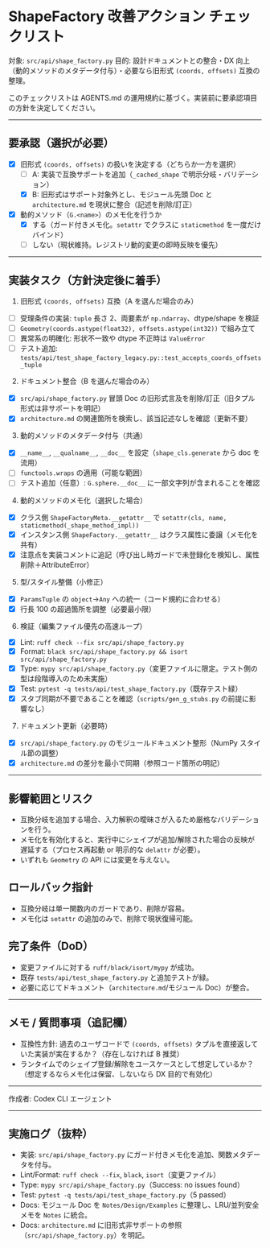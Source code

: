 # ShapeFactory 改善アクション チェックリスト

対象: `src/api/shape_factory.py`
目的: 設計ドキュメントとの整合・DX 向上（動的メソッドのメタデータ付与）・必要なら旧形式 `(coords, offsets)` 互換の整理。

このチェックリストは AGENTS.md の運用規約に基づく。実装前に要承認項目の方針を決定してください。

---

## 要承認（選択が必要）

- [x] 旧形式 `(coords, offsets)` の扱いを決定する（どちらか一方を選択）
  - [ ] A: 実装で互換サポートを追加（`_cached_shape` で明示分岐・バリデーション）
  - [x] B: 旧形式はサポート対象外とし、モジュール先頭 Doc と `architecture.md` を現状に整合（記述を削除/訂正）
- [x] 動的メソッド（`G.<name>`）のメモ化を行うか
  - [x] する（ガード付きメモ化。`setattr` でクラスに `staticmethod` を一度だけバインド）
  - [ ] しない（現状維持。レジストリ動的変更の即時反映を優先）

---

## 実装タスク（方針決定後に着手）

1. 旧形式 `(coords, offsets)` 互換（A を選んだ場合のみ）

- [ ] 受理条件の実装: `tuple` 長さ 2、両要素が `np.ndarray`、dtype/shape を検証
- [ ] `Geometry(coords.astype(float32), offsets.astype(int32))` で組み立て
- [ ] 異常系の明確化: 形状不一致や dtype 不正時は `ValueError`
- [ ] テスト追加: `tests/api/test_shape_factory_legacy.py::test_accepts_coords_offsets_tuple`

2. ドキュメント整合（B を選んだ場合のみ）

- [x] `src/api/shape_factory.py` 冒頭 Doc の旧形式言及を削除/訂正（旧タプル形式は非サポートを明記）
- [x] `architecture.md` の関連箇所を検索し、該当記述なしを確認（更新不要）

3. 動的メソッドのメタデータ付与（共通）

- [x] `__name__`, `__qualname__`, `__doc__` を設定（`shape_cls.generate` から doc を流用）
- [ ] `functools.wraps` の適用（可能な範囲）
- [ ] テスト追加（任意）: `G.sphere.__doc__` に一部文字列が含まれることを確認

4. 動的メソッドのメモ化（選択した場合）

- [x] クラス側 `ShapeFactoryMeta.__getattr__` で `setattr(cls, name, staticmethod(_shape_method_impl))`
- [x] インスタンス側 `ShapeFactory.__getattr__` はクラス属性に委譲（メモ化を共有）
- [x] 注意点を実装コメントに追記（呼び出し時ガードで未登録化を検知し、属性削除＋AttributeError）

5. 型/スタイル整備（小修正）

- [x] `ParamsTuple` の `object`→`Any` への統一（コード規約に合わせる）
- [x] 行長 100 の超過箇所を調整（必要最小限）

6. 検証（編集ファイル優先の高速ループ）

- [x] Lint: `ruff check --fix src/api/shape_factory.py`
- [x] Format: `black src/api/shape_factory.py && isort src/api/shape_factory.py`
- [x] Type: `mypy src/api/shape_factory.py`（変更ファイルに限定。テスト側の型は段階導入のため未実施）
- [x] Test: `pytest -q tests/api/test_shape_factory.py`（既存テスト緑）
- [x] スタブ同期が不要であることを確認（`scripts/gen_g_stubs.py` の前提に影響なし）

7. ドキュメント更新（必要時）

- [x] `src/api/shape_factory.py` のモジュールドキュメント整形（NumPy スタイル節の調整）
- [x] `architecture.md` の差分を最小で同期（参照コード箇所の明記）

---

## 影響範囲とリスク

- 互換分岐を追加する場合、入力解釈の曖昧さが入るため厳格なバリデーションを行う。
- メモ化を有効化すると、実行中にシェイプが追加/解除された場合の反映が遅延する（プロセス再起動 or 明示的な `delattr` が必要）。
- いずれも `Geometry` の API には変更を与えない。

## ロールバック指針

- 互換分岐は単一関数内のガードであり、削除が容易。
- メモ化は `setattr` の追加のみで、削除で現状復帰可能。

## 完了条件（DoD）

- 変更ファイルに対する `ruff/black/isort/mypy` が成功。
- 既存 `tests/api/test_shape_factory.py` と追加テストが緑。
- 必要に応じてドキュメント（`architecture.md`/モジュール Doc）が整合。

---

## メモ / 質問事項（追記欄）

- 互換性方針: 過去のユーザコードで `(coords, offsets)` タプルを直接返していた実装が実在するか？（存在しなければ B 推奨）
- ランタイムでのシェイプ登録/解除をユースケースとして想定しているか？（想定するならメモ化は保留、しないなら DX 目的で有効化）

---

作成者: Codex CLI エージェント

---

## 実施ログ（抜粋）

- 実装: `src/api/shape_factory.py` にガード付きメモ化を追加、関数メタデータを付与。
- Lint/Format: `ruff check --fix`, `black`, `isort`（変更ファイル）
- Type: `mypy src/api/shape_factory.py`（Success: no issues found）
- Test: `pytest -q tests/api/test_shape_factory.py`（5 passed）
- Docs: モジュール Doc を `Notes/Design/Examples` に整理し、LRU/並列安全メモを `Notes` に統合。
- Docs: `architecture.md` に旧形式非サポートの参照（`src/api/shape_factory.py`）を明記。
